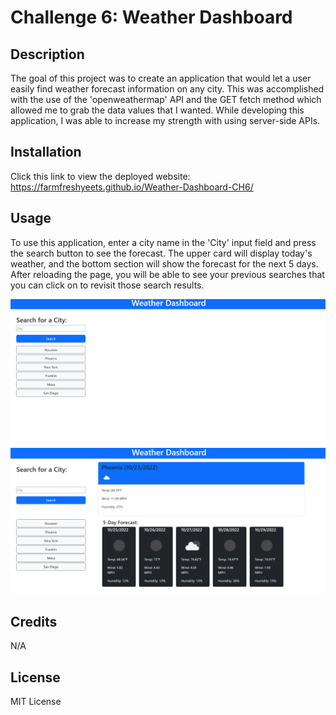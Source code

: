 # Challenge 6: Weather Dashboard 

## Description
The goal of this project was to create an application that would let a user easily find weather forecast information on any city. This was accomplished with the use of the 'openweathermap' API and the GET fetch method which allowed me to grab the data values that I wanted. While developing this application, I was able to increase my strength with using server-side APIs.

## Installation
Click this link to view the deployed website: https://farmfreshyeets.github.io/Weather-Dashboard-CH6/

## Usage
To use this application, enter a city name in the 'City' input field and press the search button to see the forecast. The upper card will display today's weather, and the bottom section will show the forecast for the next 5 days. After reloading the page, you will be able to see your previous searches that you can click on to revisit those search results.

![Search Page](/assets/images/Screenshot%20(36).png)
![Results Page](/assets/images/Screenshot%20(37).png)

## Credits
N/A

## License
MIT License
